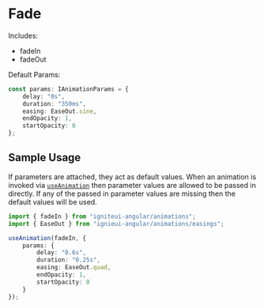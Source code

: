 # Fade

Includes:
    
  - fadeIn
  - fadeOut

Default Params:

``` typescript
const params: IAnimationParams = {
    delay: "0s",
    duration: "350ms",
    easing: EaseOut.sine,
    endOpacity: 1,
    startOpacity: 0
};
```

## Sample Usage
If parameters are attached, they act as default values.  When an animation is invoked via [`useAnimation`](https://angular.io/api/animations/useAnimation) then parameter values are allowed to be passed in directly. If any of the passed in parameter values are missing then the default values will be used.

``` typescript
import { fadeIn } from "igniteui-angular/animations";
import { EaseOut } from "ignieui-angular/animations/easings";

useAnimation(fadeIn, {
    params: {
        delay: "0.6s",
        duration: "0.25s",
        easing: EaseOut.quad,
        endOpacity: 1,
        startOpacity: 0
    }
});
```
